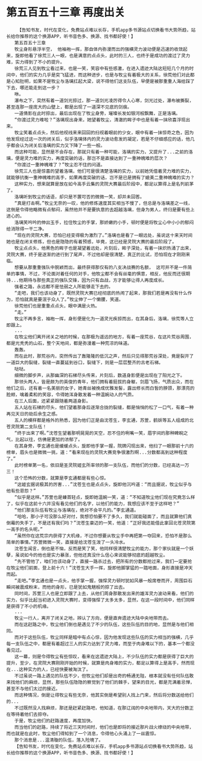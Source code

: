 # 第五百五十三章 再度出关
        【告知书友，时代在变化，免费站点难以长存，手机app多书源站点切换看书大势所趋，站长给你推荐的这个换源APP，听书音色多、换源、找书都好使！】
       第五百五十三章
       牧尘身形悬浮半空， 他袖袍一挥，那自体内弥漫而出的强横灵力波动便是迅速的收敛起来，旋即他看了徐荒三人一眼，也是满意的点点头，此时的三人，也终于是成功的渡过了灵力难，实力得到了不小的提升。
       徐荒三人见到牧尘看过来，也是一笑，笑容中有些感激，在进入遗迹大陆这短短几个月的时间中，他们的实力几乎是突飞猛进，而这种进步，也是与牧尘有着极大的关系，徐荒他们对此都是心知肚明，如果不是牧尘与洛璃扛起大梁，说不得他们这支队伍，早便是被那重重人海给踩了下去，哪还能走到这一步？
       咻。
       瀑布之下，突然有着一道剑光掠过，那一道剑光凌厉得令人心寒，剑光过处，瀑布被撕裂，甚至连那一座庞大的山壁上，都是出现了一道深不见底的剑痕。
       一道倩影在此时掠出，最后出现在了牧尘身旁，璀璨长发如银河般飘舞，正是洛璃。
       “你渡过灵力难啦？”洛璃现出身来，她望着牧尘，清澈的眸子中也是有着一抹欣喜浮现出来。
       牧尘笑着点点头，然后他视线来来回回的扫视着眼前的少女，眼中有着一抹惊奇之色，因为他发现经过这一次的闭关后，似乎洛璃体内的灵力波动愈发的凝定，若是不仔细感应的话，他几乎都会认为闭关后洛璃的实力又下降了一些一般。
       而这种可能，显然是不会存在，那就只有着一种可能，洛璃的实力，又提升了...之前的洛璃，便是灵力难的实力，再度突破的话，那岂不是直接达到了一重神魄难的层次？
       “你渡过一重神魄难了？”牧尘忍不住的问道。
       徐荒三人也是惊喜的望着洛璃，他们可是很清楚洛璃的实力，以前她凭借着灵力难的实力，就能够抗衡一重神魄难的高手，如果再度突破的话，岂不是已是拥有了媲美二重神魄难的实力？
       这种实力，想来就算是放在如今高手云集的灵院大赛最后阶段中，都足以算得上是名列前茅 了。
       洛璃听到牧尘的话语，却只是不置可否的微微一笑，却并未回答。
       “真是打击啊。”牧尘无奈的一叹，他的修炼速度其实相当不慢了，但总是与洛璃差之一线，这倒是令得他略微有点郁闷，虽然他并不是要执意的去超越洛璃，但身为男人，终归是要有些上进心的。
       洛璃笑吟吟的伸出玉手，拉住牧尘的手掌，那娇嫩的小手，顿时便是将牧尘心中小小的郁闷给消除得一干二净。
       “现在的灵院大赛，恐怕已经变得极为激烈了。”洛璃也是看了一眼远处，虽说这十来天时间她也是在闭关修炼，但也是隐隐的有着预感，毕竟，这已经是灵院大赛的最后阶段了。
       牧尘点点头，他黑色的眸子也是凝望着远处，片刻后，眸子深处，有着一抹炽热涌了出来，灵院大赛，终于是逐渐的进行到了尾声，不过他却是很清楚，真正的比试，恐怕现在才刚刚来临。
       想要从那重重强队中脱颖而出，最终获得那仅有的八支决战赛的名额， 这可并不是一件简单的事情，不过，不论面对着任何的对手，他牧尘都不会有丝毫的惧意，相反，他反而还很期待...他期待与那些真正的强队交锋，因为只有血战，方才能够让得人再度成长。
       强者之路，永远都不是怯弱之人所能够走下去的。
       “走吧，我们也该动身了，既然灵院大赛已经彻底的热闹了起来，那我们若是再没有什么作为，恐怕就真是要泯于众人了。”牧尘伸了一个懒腰，笑道。
       徐荒他们也是重重点点头，眼中满是火热。
       “走。”
       牧尘不再多言，袖袍一挥，身形便是化为一道灵光疾掠而出，在其身后，洛璃，徐荒等人立即跟上。
       ...
       在牧尘他们离开闭关之地的时候，在那极为遥远的地方，有着一座荒谷，在这片荒谷周围，都是光秃秃的山石，整个天地间，都是弥漫着一种荒凉的味道。
       轰轰。
       而在此时，那荒谷内，突然传出了轰隆隆的低沉之声，然后只见得那荒谷深处，竟是裂开了一道巨大的裂缝，裂缝一直蔓延到谷口，裂缝下，则是一层层整齐的古老石梯。
       哒哒。
       细微的脚步声，从那幽深的石梯尽头传来，片刻后，数道身影便是出现在了阳光之下。
       那领头两人，皆是颇为的英俊的青年，他们拥有着挺拔的身躯，剑眉飞扬，气质出众，而在他们之后，还有着一名美丽的女子，她青丝被挽成优雅发髻，露出修长而白皙的脖颈，那漂亮的脸颊，噙着柔和的笑容，令得她浑身散发着一种温婉动人的气质。
       在三人后面，还紧紧跟随着两道身影。
       五人站在石梯的尽头，他们望着那身后逐渐合拢的裂缝，都是悄悄的松了一口气，有着一种再见天日的劫后余生之感。
       五人的模样都是格外的熟悉，因为他们正是由沈苍生，李玄通，苏萱，鹤妖等五人组成的北苍灵院第二支队伍！
       “终于出来了啊。”沈苍生望着那明晃晃的天空，忍不住的咧嘴一笑，眉宇间的那种睥睨之气，比起以往，仿佛是更加的浓郁了。
       在其身旁，李玄通也是缓缓点头，旋即他手掌一握，院牌闪现出来，他扫了一眼那前十六的榜单，眉头也是微微一挑，道：“看来现在的灵院大赛竞争很激烈啊...分数都高到这种程度了。”
       此时榜单第一名，依旧是圣灵院姬玄所率领的那一支队伍，而他们的分数，已经高达一万三！
       这个恐怖的分数，就算是李玄通都是有些心惊。
       “这姬玄据说极其的厉害...”沈苍生也是点点头，旋即他沉吟道：“而且据说，牧尘似乎与他有些恩怨？”
       “似乎是这样。”苏萱也是螓首轻点，旋即她温婉一笑，道：“不知道牧尘他们现在究竟怎么样了，似乎在这前十六并没有看见他们的名字，以他们的能力，我想应该不至于这样吧？”
       “他们那支队伍有牧尘与洛璃在，绝对不会平凡的。”李玄通道。
       “哈哈，那小子可没那么好对付，我想恐怕要不了多久，我们就能碰面了，而且就算他们真倒霉的失手了，不是还有我们吗？”沈苍生豪迈的一笑，他道：“正好我还能借此拿回北苍灵院第一高手的名头呢。”
       “虽然你在这荒宗内获得了大机缘，不过你想要从牧尘手中再把第一夺回来，恐怕不是那么简单的事情。”苏萱微微一笑，直接是给沈苍生泼了一头冷水。
       沈苍生闻言，倒也是不恼，反而是笑了笑，他同样很清楚牧尘的能力，那个家伙就是一个妖孽，虽说如今的他也是实力暴涨，但他还真没什么信心来说能够彻底的超越牧尘。
       “先不管他了，咱们也该动身了，直接一路杀过去，把所有的分数都抢过来，我们一定要抢在牧尘他们前面，登上前十六！”沈苍生大手一挥，旋即他脚掌猛的一踏地面，身形直接是冲天而起。
       “走吧。”李玄通也是一点头，他手掌一握，强悍灵力顿时犹如风暴一般席卷而开，周围巨石瞬间被震成粉末，而他的身形，已是犹如鬼魅般的掠了出去。
       同时间，苏萱三人也是立即跟了上去，从他们周身那散发出来的雄浑灵力波动来看，他们的实力，似乎比起当初进入灵院大赛时，变得强悍了太多太多，显然，在这一段时间中，他们同样是获得了不小的机缘。
       ...
       牧尘一行人，离开了闭关之地，辨认了方向，便是直奔遗迹大陆中央地带而去。
       而在这赶路之中，牧尘他们倒也是遇见了不少的队伍，这些队伍的目的地，显然是与他们相同。
       而对于这些队伍，牧尘同样是暗中有点心惊，因为他发现这些队伍的实力相当的强横，几乎每一支队伍之中，都是有着超过三人的实力达到了灵力难，而至于肉身难以下的，基本一个都没看见过。
       这一幕，则是令得牧尘有些惊叹，看来在这遗迹大陆上，不少队伍的实力都是获得了巨大的提升，至少，在灵院大赛刚刚开始的时候，就算是肉身难的实力，都足以算得上是高手，然而现在...这种实力的人，已经快要被淘汰了。
       不过虽说一路上遇见的队伍不少，但牧尘他们却是出奇的畅通无阻，根本就没有任何队伍敢来找他们的麻烦，显然，那些队伍隐隐的察觉到了他们的棘手，望来的目光，都是充满着忌惮，甚至不与他们太过的接近。
       而这种情况，倒是让得牧尘有些无奈，他其实倒是希望别人找上门来，然后将分数送给他们的...
       不过既然没人找麻烦，那还是赶紧赶路吧，他知道，在那辽阔的中央地带内，天大的分数正在等待着他们去掠夺。
       于是，牧尘他们的赶路速度，再度加快。
       而当他们的赶路，持续了将近三天时间时，他们也是即将的接近那片战火缭绕的中央地带，而也就是在此时，牧尘他们得知到了一个消息，令得他心头涌上了一丝震惊。
       那个消息是...温清璇的队伍，落入险境了。
       【告知书友，时代在变化，免费站点难以长存，手机app多书源站点切换看书大势所趋，站长给你推荐的这个换源APP，听书音色多、换源、找书都好使！】
